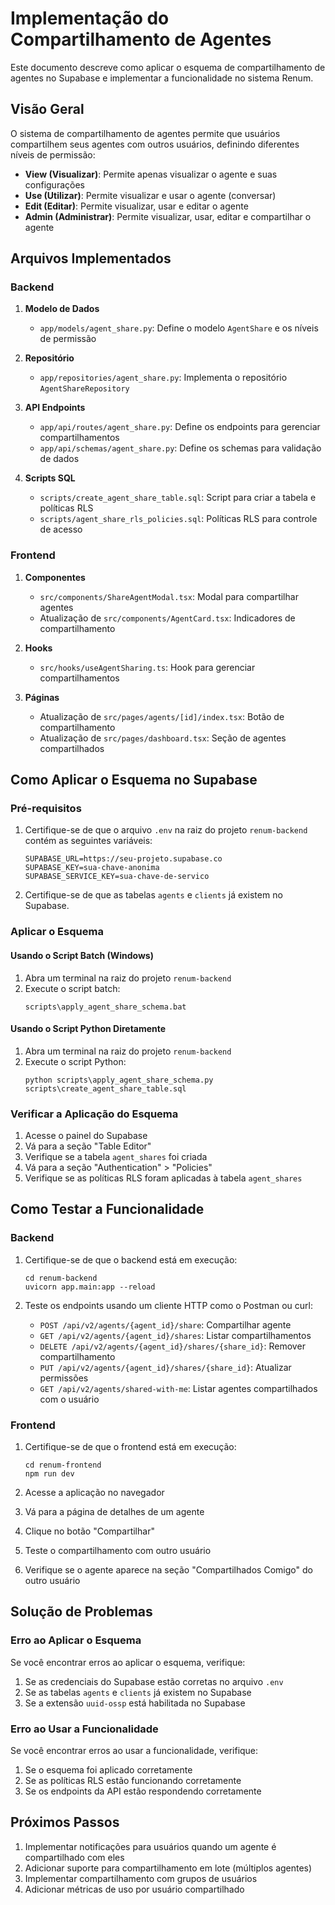 # Implementação do Compartilhamento de Agentes

Este documento descreve como aplicar o esquema de compartilhamento de agentes no Supabase e implementar a funcionalidade no sistema Renum.

## Visão Geral

O sistema de compartilhamento de agentes permite que usuários compartilhem seus agentes com outros usuários, definindo diferentes níveis de permissão:

- **View (Visualizar)**: Permite apenas visualizar o agente e suas configurações
- **Use (Utilizar)**: Permite visualizar e usar o agente (conversar)
- **Edit (Editar)**: Permite visualizar, usar e editar o agente
- **Admin (Administrar)**: Permite visualizar, usar, editar e compartilhar o agente

## Arquivos Implementados

### Backend

1. **Modelo de Dados**
   - `app/models/agent_share.py`: Define o modelo `AgentShare` e os níveis de permissão

2. **Repositório**
   - `app/repositories/agent_share.py`: Implementa o repositório `AgentShareRepository`

3. **API Endpoints**
   - `app/api/routes/agent_share.py`: Define os endpoints para gerenciar compartilhamentos
   - `app/api/schemas/agent_share.py`: Define os schemas para validação de dados

4. **Scripts SQL**
   - `scripts/create_agent_share_table.sql`: Script para criar a tabela e políticas RLS
   - `scripts/agent_share_rls_policies.sql`: Políticas RLS para controle de acesso

### Frontend

1. **Componentes**
   - `src/components/ShareAgentModal.tsx`: Modal para compartilhar agentes
   - Atualização de `src/components/AgentCard.tsx`: Indicadores de compartilhamento

2. **Hooks**
   - `src/hooks/useAgentSharing.ts`: Hook para gerenciar compartilhamentos

3. **Páginas**
   - Atualização de `src/pages/agents/[id]/index.tsx`: Botão de compartilhamento
   - Atualização de `src/pages/dashboard.tsx`: Seção de agentes compartilhados

## Como Aplicar o Esquema no Supabase

### Pré-requisitos

1. Certifique-se de que o arquivo `.env` na raiz do projeto `renum-backend` contém as seguintes variáveis:
   ```
   SUPABASE_URL=https://seu-projeto.supabase.co
   SUPABASE_KEY=sua-chave-anonima
   SUPABASE_SERVICE_KEY=sua-chave-de-servico
   ```

2. Certifique-se de que as tabelas `agents` e `clients` já existem no Supabase.

### Aplicar o Esquema

#### Usando o Script Batch (Windows)

1. Abra um terminal na raiz do projeto `renum-backend`
2. Execute o script batch:
   ```
   scripts\apply_agent_share_schema.bat
   ```

#### Usando o Script Python Diretamente

1. Abra um terminal na raiz do projeto `renum-backend`
2. Execute o script Python:
   ```
   python scripts\apply_agent_share_schema.py scripts\create_agent_share_table.sql
   ```

### Verificar a Aplicação do Esquema

1. Acesse o painel do Supabase
2. Vá para a seção "Table Editor"
3. Verifique se a tabela `agent_shares` foi criada
4. Vá para a seção "Authentication" > "Policies"
5. Verifique se as políticas RLS foram aplicadas à tabela `agent_shares`

## Como Testar a Funcionalidade

### Backend

1. Certifique-se de que o backend está em execução:
   ```
   cd renum-backend
   uvicorn app.main:app --reload
   ```

2. Teste os endpoints usando um cliente HTTP como o Postman ou curl:
   - `POST /api/v2/agents/{agent_id}/share`: Compartilhar agente
   - `GET /api/v2/agents/{agent_id}/shares`: Listar compartilhamentos
   - `DELETE /api/v2/agents/{agent_id}/shares/{share_id}`: Remover compartilhamento
   - `PUT /api/v2/agents/{agent_id}/shares/{share_id}`: Atualizar permissões
   - `GET /api/v2/agents/shared-with-me`: Listar agentes compartilhados com o usuário

### Frontend

1. Certifique-se de que o frontend está em execução:
   ```
   cd renum-frontend
   npm run dev
   ```

2. Acesse a aplicação no navegador
3. Vá para a página de detalhes de um agente
4. Clique no botão "Compartilhar"
5. Teste o compartilhamento com outro usuário
6. Verifique se o agente aparece na seção "Compartilhados Comigo" do outro usuário

## Solução de Problemas

### Erro ao Aplicar o Esquema

Se você encontrar erros ao aplicar o esquema, verifique:

1. Se as credenciais do Supabase estão corretas no arquivo `.env`
2. Se as tabelas `agents` e `clients` já existem no Supabase
3. Se a extensão `uuid-ossp` está habilitada no Supabase

### Erro ao Usar a Funcionalidade

Se você encontrar erros ao usar a funcionalidade, verifique:

1. Se o esquema foi aplicado corretamente
2. Se as políticas RLS estão funcionando corretamente
3. Se os endpoints da API estão respondendo corretamente

## Próximos Passos

1. Implementar notificações para usuários quando um agente é compartilhado com eles
2. Adicionar suporte para compartilhamento em lote (múltiplos agentes)
3. Implementar compartilhamento com grupos de usuários
4. Adicionar métricas de uso por usuário compartilhado